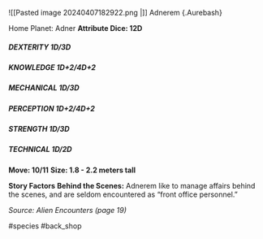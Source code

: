 ![[Pasted image 20240407182922.png |]]
Adnerem {.Aurebash}

Home Planet: Adner
**Attribute Dice: 12D**
##### DEXTERITY 1D/3D
##### KNOWLEDGE 1D+2/4D+2
##### MECHANICAL 1D/3D
##### PERCEPTION 1D+2/4D+2
##### STRENGTH 1D/3D
##### TECHNICAL 1D/2D
**Move: 10/11**
**Size: 1.8 - 2.2 meters tall**

**Story Factors**
**Behind the Scenes:** Adnerem like to manage affairs behind the scenes, and are seldom encountered as “front office personnel.”

*Source: Alien Encounters (page 19)*

#species #back_shop
